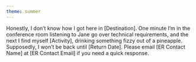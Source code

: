 ```yaml
---
theme: summer
---
```


Honestly, I don’t know how I got here in [Destination]. One minute I’m in the conference room listening to Jane go over technical requirements, and the next I find myself [Activity], drinking something fizzy out of a pineapple. Supposedly, I won’t be back until [Return Date]. Please email [ER Contact Name] at [ER Contact Email] if you need a quick response.

